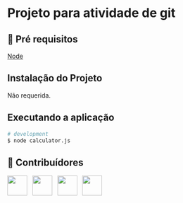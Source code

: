 # Projeto para atividade de git
 
## 🔐 Pré requisitos

<a href="https://nodejs.dev/">Node</a> &nbsp;

## Instalação do Projeto

Não requerida.

## Executando a aplicação

```bash
# development
$ node calculator.js
```

## 🤝 Contribuídores

<a href="https://github.com/wagnerloch"><img src="https://github.com/wagnerloch.png" width="45" height="45"></a> &nbsp;
<a href="https://github.com/MuriloNoguez"><img src="https://github.com/MuriloNoguez.png" width="45" height="45"></a> &nbsp;
<a href="github.com/silvio-cast"><img src="https://github.com/silvio-cast.png" width="45" height="45"></a> &nbsp;
<a href="github.com/Soledade07"><img src="https://github.com/Soledade07.png" width="45" height="45"></a> &nbsp;


